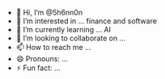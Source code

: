 - 👋 Hi, I’m @5h6nn0n
- 👀 I’m interested in ... finance and software 
- 🌱 I’m currently learning ... AI
- 💞️ I’m looking to collaborate on ...
- 📫 How to reach me ... 
- 😄 Pronouns: ... 
- ⚡ Fun fact: ...

<!---
5h6nn0n/5h6nn0n is a ✨ special ✨ repository because its `README.md` (this file) appears on your GitHub profile.
You can click the Preview link to take a look at your changes.
--->
